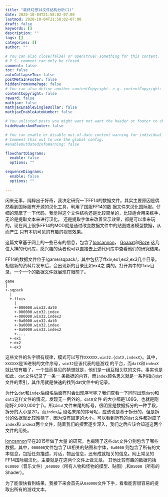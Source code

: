 ```yaml
---
title: "最终幻想14文件结构分析(1)"
date: 2020-10-04T21:58:02-07:00
lastmod: 2020-10-04T21:58:02-07:00
draft: false
keywords: []
description: ""
tags: []
categories: []
author: ""

# You can also close(false) or open(true) something for this content.
# P.S. comment can only be closed
comment: false
toc: false
autoCollapseToc: false
postMetaInFooter: false
hiddenFromHomePage: false
# You can also define another contentCopyright. e.g. contentCopyright: "This is another copyright."
contentCopyright: false
reward: false
mathjax: false
mathjaxEnableSingleDollar: false
mathjaxEnableAutoNumber: false

# You unlisted posts you might want not want the header or footer to show
hideHeaderAndFooter: false

# You can enable or disable out-of-date content warning for individual post.
# Comment this out to use the global config.
#enableOutdatedInfoWarning: false

flowchartDiagrams:
  enable: false
  options: ""

sequenceDiagrams: 
  enable: false
  options: ""

---
```


闲来无事，纯粹出于好奇，我决定研究一下FF14的数据文件。其实主要原因是偶然看到国际服有开源的汉化工具，利用了国服FF14的数
据文件来汉化国际服。仔细的观摩了一下代码，我觉得这个文件结构还是比较简单的，比较适合用来练手，无论是提取文本来进行汉化，
还是提取字体来改善显示效果，都是可以拿来玩的。现在网上很多FF14的MOD就是通过改变数据文件中的贴图或者模型数据，从而产生
只有本机可见的有趣的视觉效果。

这篇文章基于网上的一些已有的信息，包含了[Ioncannon](https://bitbucket.org/Ioncannon/ffxiv-explorer/src/develop/)，
[Goaaat](https://github.com/goaaats/ffxiv-explorer-fork/tree/develop/research)和[Roze](https://github.com/RozeDoyanawa/FFXIVv2)
这几位大神的代码库，感兴趣的读者也可以直接去上述代码库中查看他们的研究结果。

FF14的数据文件位于/game/sqpack/，其中包括了ffxiv,ex1,ex2,ex3几个目录。相信新的资料片发布后，会出现新的目录比如ex4之
类的。打开其中的ffxiv目录，一个一个的数据文件就展现在眼前了。

```text
game
|
+-sqpack
  |
  +-ffxiv
    |
    +-000000.win32.dat0
    +-000000.win32.index
    +-000000.win32.index2
    +-0a0000.win32.dat0
    +-0a0000.win32.index
    +-0a0000.win32.index2
    +-...
  +-ex1
  +-ex2
  +-ex3
```

这些文件的名字很有规律，模式可以写作`XXXXXX.win32.{datX,indexX}`。其中，`XXXXXX`是16进制的文件序号，`win32`应该代表的是游戏
的平台，而`datX`和`indexX`就比较有趣了，一个显而易见的猜想就是，他们是一组互相关联的文件。事实也是如此，`dat`文件记录了一条一
条数据的内容，而`index`顾名思义就是一系列指向`dat`文件的索引，其作用就是快速的找到dat文件中的记录。

为什么`dat`和`index`后缀名后面有时会出现序号呢？我们查看一下同时出现`dat0`和`dat1`这样文件的情况，发现无一例外的，`dat0`文件
的大小都是1.86G，也就是刚刚好2,000,000字节。所以`dat`文件末尾的标号，很明显是数据拆分的一种手段，拆分的大小是2G。而`index`后
缀名末尾的序号呢，应该也是基于拆分的，但是拆分的依据就比较难猜了，因为没有固定的大小。可以看到所有的`dat`文件都对应了`index`和
`index2`两个文件，随着我们的探索逐步深入，我们之后应该会知道这两个文件的用处。

[Ioncannon](https://bitbucket.org/Ioncannon/ffxiv-explorer/src/develop/research/ffxiv_archives.txt)早在2015年做了大量
的研究，也揭晓了这些`dat`文件分别包含了哪些数据。其中，`000000`文件包含了UI相关的贴图和字体，`0a0000`
则包含了所有的文本信息，包括任务描述，对话，物品信息，还有成就相关的信息。网上常见的FF14国际服汉化，主要就是在这两个文件上做文章。
其他比较有趣的数据包括`0c0000`（音乐文件）,`040000`（所有人物和怪物的模型、贴图）,和`05000`（所有的Shader）。

为了能很快看到结果，我接下来会首先从`0a0000`文件下手，看看能否很容易的提取出所有的游戏文本。
